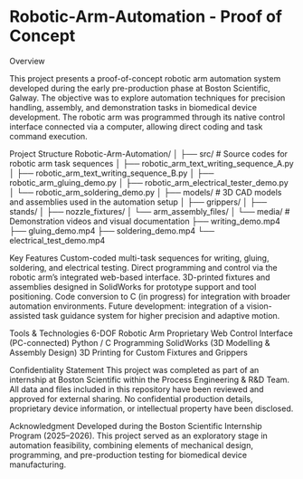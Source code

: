 # Robotic-Arm-Automation - Proof of Concept
Overview

This project presents a proof-of-concept robotic arm automation system developed during the early pre-production phase at Boston Scientific, Galway.
The objective was to explore automation techniques for precision handling, assembly, and demonstration tasks in biomedical device development.
The robotic arm was programmed through its native control interface connected via a computer, allowing direct coding and task command execution.

Project Structure
Robotic-Arm-Automation/
│
├── src/           # Source codes for robotic arm task sequences
│   ├── robotic_arm_text_writing_sequence_A.py
│   ├── robotic_arm_text_writing_sequence_B.py
│   ├── robotic_arm_gluing_demo.py
│   ├── robotic_arm_electrical_tester_demo.py
│   └── robotic_arm_soldering_demo.py
│
├── models/        # 3D CAD models and assemblies used in the automation setup
│   ├── grippers/
│   ├── stands/
│   ├── nozzle_fixtures/
│   └── arm_assembly_files/
│
└── media/         # Demonstration videos and visual documentation
    ├── writing_demo.mp4
    ├── gluing_demo.mp4
    ├── soldering_demo.mp4
    └── electrical_test_demo.mp4

Key Features
Custom-coded multi-task sequences for writing, gluing, soldering, and electrical testing.
Direct programming and control via the robotic arm’s integrated web-based interface.
3D-printed fixtures and assemblies designed in SolidWorks for prototype support and tool positioning.
Code conversion to C (in progress) for integration with broader automation environments.
Future development: integration of a vision-assisted task guidance system for higher precision and adaptive motion.

Tools & Technologies
6-DOF Robotic Arm
Proprietary Web Control Interface (PC-connected)
Python / C Programming
SolidWorks (3D Modelling & Assembly Design)
3D Printing for Custom Fixtures and Grippers

Confidentiality Statement
This project was completed as part of an internship at Boston Scientific within the Process Engineering & R&D Team.
All data and files included in this repository have been reviewed and approved for external sharing.
No confidential production details, proprietary device information, or intellectual property have been disclosed.

Acknowledgment
Developed during the Boston Scientific Internship Program (2025–2026).
This project served as an exploratory stage in automation feasibility, combining elements of mechanical design, programming, and pre-production testing for biomedical device manufacturing.
